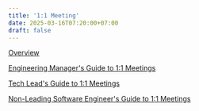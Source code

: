 ```yaml
---
title: '1:1 Meeting'
date: 2025-03-16T07:20:00+07:00
draft: false
---
```


[Overview](./overview/)

[Engineering Manager's Guide to 1:1 Meetings](./engineering-managers-guide-to-1-1-meetings/)

[Tech Lead's Guide to 1:1 Meetings](./tech-leads-guide-to-1-1-meetings/)

[Non-Leading Software Engineer's Guide to 1:1 Meetings](./non-leading-software-engineers-guide-to-1-1-meetings/)
